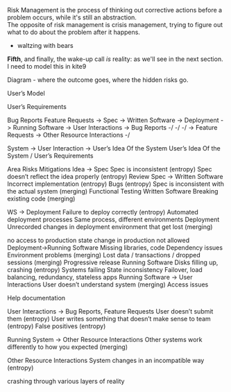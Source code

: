 
Risk Management is the process of thinking out corrective actions before a problem occurs, while it's still an abstraction.  
The opposite of risk management is crisis management, trying to figure out what to do about the problem after it happens.
 - waltzing with bears
 
 
 **Fifth**, and finally, the wake-up call _is_ reality:   as we'll see in the next section.
I need to model this in kite9


Diagram - where the outcome goes, where the hidden risks go.

User’s Model

User’s Requirements 

Bug Reports
Feature Requests -> Spec -> Written Software -> Deployment -> Running Software -> User Interactions   ->  Bug Reports
                                                        \-/                            \-/                       \-/                                                   ->  Feature Requests
                                                                                                                                       -> Other Resource Interactions
                                                                                                                                                      \-/

System ->                          User Interaction -> User’s Idea Of the System
User’s Idea Of the System /
User’s Requirements


Area 
Risks
Mitigations
Idea -> Spec
Spec is inconsistent (entropy)
Spec doesn’t reflect the idea properly (entropy)
Review
Spec -> Written Software
Incorrect implementation (entropy)
Bugs (entropy)
Spec is inconsistent with the actual system (merging)
Functional Testing
Written Software
Breaking existing code (merging)

WS -> Deployment
Failure to deploy correctly
(entropy)
Automated deployment processes
Same process, different environments
Deployment
Unrecorded changes in deployment environment that get lost (merging)

no access to production
state change in production not allowed
Deployment->Running Software
Missing libraries, code
Dependency issues
Environment problems (merging)
Lost data / transactions / dropped sessions (merging)
Progressive release 
Running Software
Disks filling up, crashing (entropy)
Systems failing 
State inconsistency
Failover, load balancing, redundancy, stateless apps
Running Software -> User Interactions
User doesn’t understand system (merging)
Access issues 

Help documentation

User Interactions -> Bug Reports, Feature Requests
User doesn’t submit them (entropy)
User writes something that doesn’t make sense to team (entropy)
False positives (entropy)

Running System -> Other Resource Interactions
Other systems work differently to how you expected (merging)


Other Resource Interactions
System changes in an incompatible way (entropy)


crashing through various layers of reality